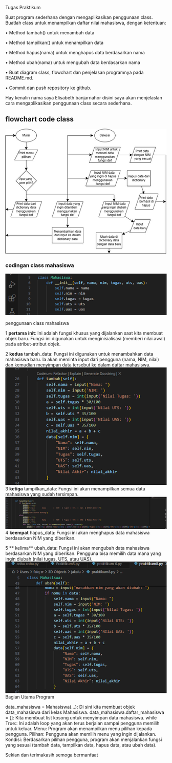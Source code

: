 Tugas Praktikum

Buat program sederhana dengan mengaplikasikan penggunaan class. Buatlah class untuk menampilkan daftar nilai mahasiswa, dengan ketentuan:

• Method tambah() untuk menambah data

• Method tampilkan() untuk menampilkan data

• Method hapus(nama) untuk menghapus data berdasarkan nama

• Method ubah(nama) untuk mengubah data berdasarkan nama

• Buat diagram class, flowchart dan penjelasan programnya pada README.md.

• Commit dan push repository ke github.

Hay kenalin nama saya Elisabeth banjarnahor disini saya akan menjelaslan cara mengaplikasikan penggunaan class secara sederhana. 


## flowchart code class ##
![](https://github.com/Elisabethbanjarnahor/Praktikum-ke-8/blob/9e3da96ddb4132291e59a756a31566070e488e58/flowchart.jpg)

### codingan class mahasiswa ###
![](https://github.com/Elisabethbanjarnahor/Praktikum-ke-8/blob/d9ae6e6efcf697aebb0c9cf8ca19ae490d556167/393561224-bb33f7eb-67fa-45f7-89b3-d11394820d07.png)

penggunaan class mahasiswa

1 **pertama**
__init__: Ini adalah fungsi khusus yang dijalankan saat kita membuat objek baru. Fungsi ini digunakan untuk menginisialisasi (memberi nilai awal) pada atribut-atribut objek.

2 **kedua**
tambah_data: Fungsi ini digunakan untuk menambahkan data mahasiswa baru. Ia akan meminta input dari pengguna (nama, NIM, nilai) dan kemudian menyimpan data tersebut ke dalam daftar mahasiswa.
![](https://github.com/Elisabethbanjarnahor/Praktikum-ke-8/blob/28251d09560fbd69b43fd304ea36b917503a5b66/393561751-d3ff80bd-b503-49ca-a7a9-e3b73ef68e10.png)
3 **ketiga**
tampilkan_data: Fungsi ini akan menampilkan semua data mahasiswa yang sudah tersimpan.
![](https://github.com/Elisabethbanjarnahor/Praktikum-ke-8/blob/1b7ff3491b22b521a0a900acfee8cf951f61267b/393561563-ea3fb839-cf15-437c-aaf3-87df4667d21e.png)
4 **keempat**
hapus_data: Fungsi ini akan menghapus data mahasiswa berdasarkan NIM yang diberikan.

5 ** kelima**
ubah_data: Fungsi ini akan mengubah data mahasiswa berdasarkan NIM yang diberikan. Pengguna bisa memilih data mana yang ingin diubah (nilai tugas, UTS, atau UAS).
![](https://github.com/Elisabethbanjarnahor/Praktikum-ke-8/blob/f66b6b6e29ba0d9517142533062485d84f8cefa2/393561766-cde4e49a-bed6-4530-9ccf-8d8015f6b36c.png)
Bagian Utama Program

data_mahasiswa = Mahasiswa(...): Di sini kita membuat objek data_mahasiswa dari kelas Mahasiswa.
data_mahasiswa.daftar_mahasiswa = []: Kita membuat list kosong untuk menyimpan data mahasiswa.
while True:: Ini adalah loop yang akan terus berjalan sampai pengguna memilih untuk keluar.
Menu: Program akan menampilkan menu pilihan kepada pengguna.
Pilihan: Pengguna akan memilih menu yang ingin dijalankan.
Kondisi: Berdasarkan pilihan pengguna, program akan menjalankan fungsi yang sesuai (tambah data, tampilkan data, hapus data, atau ubah data).

Sekian dan terimakasih semoga bermanfaat
